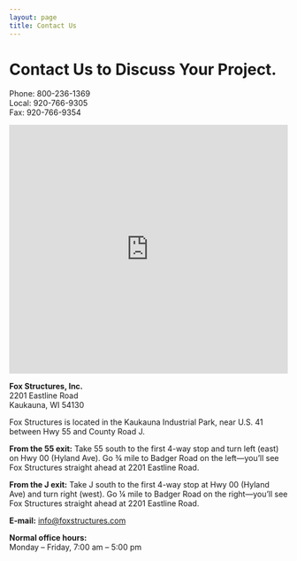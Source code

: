 ```yaml
---
layout: page
title: Contact Us
---
```


# Contact Us to Discuss Your Project.

Phone: 800-236-1369  
Local: 920-766-9305  
Fax: 920-766-9354

<iframe src="https://www.google.com/maps/embed?pb=!1m14!1m8!1m3!1d2855.3972640178113!2d-88.254993!3d44.301783!3m2!1i1024!2i768!4f13.1!3m3!1m2!1s0x8803aeafeea6c15d%3A0x14c92b8c9918bf5!2sFox+Structures+Inc!5e0!3m2!1sen!2sus!4v1400528285752" width="100%" height="450" frameborder="0" style="border:0"></iframe>

**Fox Structures, Inc.**  
2201 Eastline Road  
Kaukauna, WI 54130

Fox Structures is located in the Kaukauna Industrial Park, near U.S. 41 between Hwy 55 and County Road J.

**From the 55 exit:** Take 55 south to the first 4-way stop and turn left (east) on Hwy 00 (Hyland Ave). Go ¾ mile to Badger Road on the left—you’ll see Fox Structures straight ahead at 2201 Eastline Road.

**From the J exit:** Take J south to the first 4-way stop at Hwy 00 (Hyland Ave) and turn right (west). Go ¼ mile to Badger Road on the right—you’ll see Fox Structures straight ahead at 2201 Eastline Road.

**E-mail:** info@foxstructures.com

**Normal office hours:**  
Monday – Friday,
7:00 am – 5:00 pm